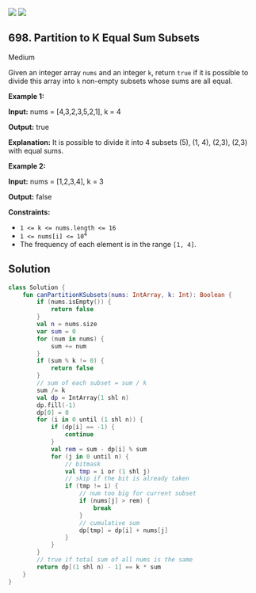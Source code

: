 [![](https://img.shields.io/github/stars/javadev/LeetCode-in-Kotlin?label=Stars&style=flat-square)](https://github.com/javadev/LeetCode-in-Kotlin)
[![](https://img.shields.io/github/forks/javadev/LeetCode-in-Kotlin?label=Fork%20me%20on%20GitHub%20&style=flat-square)](https://github.com/javadev/LeetCode-in-Kotlin/fork)

## 698\. Partition to K Equal Sum Subsets

Medium

Given an integer array `nums` and an integer `k`, return `true` if it is possible to divide this array into `k` non-empty subsets whose sums are all equal.

**Example 1:**

**Input:** nums = [4,3,2,3,5,2,1], k = 4

**Output:** true

**Explanation:** It is possible to divide it into 4 subsets (5), (1, 4), (2,3), (2,3) with equal sums.

**Example 2:**

**Input:** nums = [1,2,3,4], k = 3

**Output:** false

**Constraints:**

*   `1 <= k <= nums.length <= 16`
*   <code>1 <= nums[i] <= 10<sup>4</sup></code>
*   The frequency of each element is in the range `[1, 4]`.

## Solution

```kotlin
class Solution {
    fun canPartitionKSubsets(nums: IntArray, k: Int): Boolean {
        if (nums.isEmpty()) {
            return false
        }
        val n = nums.size
        var sum = 0
        for (num in nums) {
            sum += num
        }
        if (sum % k != 0) {
            return false
        }
        // sum of each subset = sum / k
        sum /= k
        val dp = IntArray(1 shl n)
        dp.fill(-1)
        dp[0] = 0
        for (i in 0 until (1 shl n)) {
            if (dp[i] == -1) {
                continue
            }
            val rem = sum - dp[i] % sum
            for (j in 0 until n) {
                // bitmask
                val tmp = i or (1 shl j)
                // skip if the bit is already taken
                if (tmp != i) {
                    // num too big for current subset
                    if (nums[j] > rem) {
                        break
                    }
                    // cumulative sum
                    dp[tmp] = dp[i] + nums[j]
                }
            }
        }
        // true if total sum of all nums is the same
        return dp[(1 shl n) - 1] == k * sum
    }
}
```